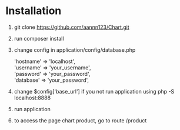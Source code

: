 # Installation
1. git clone https://github.com/aannn123/Chart.git
2. run composer install
3. change config in application/config/database.php

    'hostname' => 'localhost',<br/>
	'username' => 'your_username',<br/>
	'password' => 'your_password',<br/>
	'database' => 'your_password',<br/>
	
4. change $config['base_url'] if you not run application using php -S localhost:8888
5. run application
6. to access the page chart product, go to route /product
